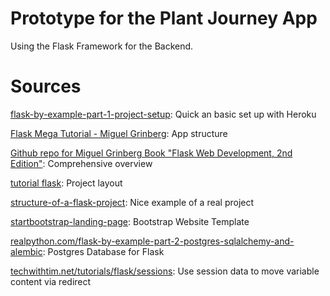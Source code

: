 # Prototype for the Plant Journey App

Using the Flask Framework for the Backend.





# Sources

[flask-by-example-part-1-project-setup](https://realpython.com/flask-by-example-part-1-project-setup/): Quick an basic set up with Heroku 

[Flask Mega Tutorial - Miguel Grinberg](https://blog.miguelgrinberg.com/post/the-flask-mega-tutorial-part-xv-a-better-application-structure): App structure

[Github repo for Miguel Grinberg Book "Flask Web Development, 2nd Edition"](https://github.com/miguelgrinberg/flasky): Comprehensive overview

[tutorial flask](https://flask.palletsprojects.com/en/1.1.x/tutorial/layout/): Project layout

[structure-of-a-flask-project](https://lepture.com/en/2018/structure-of-a-flask-project): Nice example of a real project

[startbootstrap-landing-page](https://github.com/BlackrockDigital/startbootstrap-landing-page): Bootstrap Website Template

[realpython.com/flask-by-example-part-2-postgres-sqlalchemy-and-alembic](https://realpython.com/flask-by-example-part-2-postgres-sqlalchemy-and-alembic/): Postgres Database for Flask

[techwithtim.net/tutorials/flask/sessions](https://techwithtim.net/tutorials/flask/sessions/): Use session data to move variable content via redirect